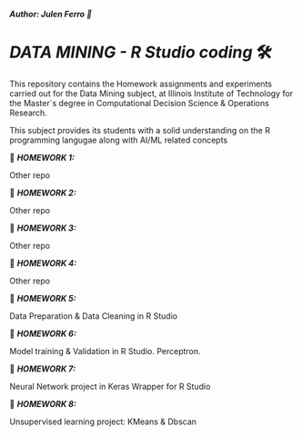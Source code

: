 ***Author: Julen Ferro 🚗***

# ***_DATA MINING - R Studio coding_*** 🛠️

This repository contains the Homework assignments and experiments carried out for the Data Mining subject, at Illinois Institute of Technology for the Master´s degree in Computational Decision Science & Operations Research.

This subject provides its students with a solid understanding on the R programming langugae along with AI/ML related concepts

📁 ***_HOMEWORK 1:_***

Other repo

📁 ***_HOMEWORK 2:_***

Other repo

📁 ***_HOMEWORK 3:_***

Other repo

📁 ***_HOMEWORK 4:_***

Other repo

📁 ***_HOMEWORK 5:_***

Data Preparation & Data Cleaning in R Studio

📁 ***_HOMEWORK 6:_***

Model training & Validation in R Studio. Perceptron.

📁 ***_HOMEWORK 7:_***

Neural Network project in Keras Wrapper for R Studio

📁 ***_HOMEWORK 8:_***

Unsupervised learning project: KMeans & Dbscan
